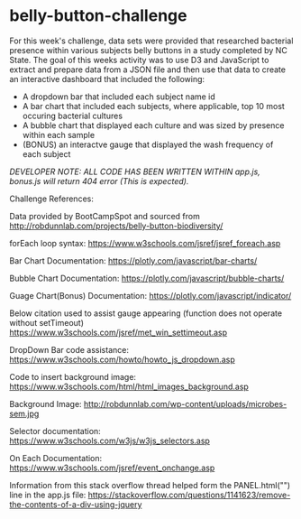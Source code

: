 # belly-button-challenge

For this week's challenge, data sets were provided that researched bacterial presence within various subjects belly buttons in a study
completed by NC State. The goal of this weeks activity was to use D3 and JavaScript to extract and prepare data from a JSON file and
then use that data to create an interactive dashboard that included the following:
- A dropdown bar that included each subject name id
- A bar chart that included each subjects, where applicable, top 10 most occuring bacterial cultures
- A bubble chart that displayed each culture and was sized by presence within each sample
- (BONUS) an interactve gauge that displayed the wash frequency of each subject

*DEVELOPER NOTE: ALL CODE HAS BEEN WRITTEN WITHIN app.js, bonus.js will return 404 error (This is expected).*

Challenge References:

Data provided by BootCampSpot and sourced from http://robdunnlab.com/projects/belly-button-biodiversity/

forEach loop syntax:
https://www.w3schools.com/jsref/jsref_foreach.asp

Bar Chart Documentation:
https://plotly.com/javascript/bar-charts/

Bubble Chart Documentation:
https://plotly.com/javascript/bubble-charts/

Guage Chart(Bonus) Documentation:
https://plotly.com/javascript/indicator/

Below citation used to assist gauge appearing (function does not operate without setTimeout)
https://www.w3schools.com/jsref/met_win_settimeout.asp

DropDown Bar code assistance:
https://www.w3schools.com/howto/howto_js_dropdown.asp

Code to insert background image:
https://www.w3schools.com/html/html_images_background.asp

Background Image:
http://robdunnlab.com/wp-content/uploads/microbes-sem.jpg

Selector documentation:
https://www.w3schools.com/w3js/w3js_selectors.asp

On Each Documentation:
https://www.w3schools.com/jsref/event_onchange.asp

Information from this stack overflow thread helped form the PANEL.html("") line in the app.js file:
https://stackoverflow.com/questions/1141623/remove-the-contents-of-a-div-using-jquery
